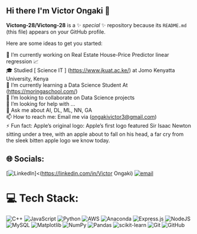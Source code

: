 ## Hi there I'm Victor Ongaki 👋


**Victong-28/Victong-28** is a ✨ _special_ ✨ repository because its `README.md` (this file) appears on your GitHub profile.

Here are some ideas to get you started:

 🔭 I’m currently working on Real Estate House-Price Predictor linear regression 📈 </br>
 🎓  Studied [ Science IT ] (https://www.jkuat.ac.ke/) at Jomo Kenyatta University, Kenya<br/>
 🌱 I’m currently learning a Data Science Student At (https://moringaschool.com/)</br>
 👯 I’m looking to collaborate on Data Science projects </br>
 🤔 I’m looking for help with ...</br>
 💬 Ask me about AI, DL, ML, NN, GA</br>
 📫 How to reach me: Email me via (ongakivictor3@gmail.com)</br>
 ⚡ Fun fact: Apple’s original logo: Apple’s first logo featured Sir Isaac Newton sitting under a tree, with an apple about to fall on his head, a far cry from the sleek bitten apple logo we know today.</br>


## 🌐 Socials:
[![LinkedIn](https://img.shields.io/badge/LinkedIn-%230077B5.svg?logo=linkedin&logoColor=white)]<(https://linkedin.com/in/Victor Ongaki) [![email](https://img.shields.io/badge/Email-D14836?logo=gmail&logoColor=white)](mailto:ongakivictor3@gmail.com) 

# 💻 Tech Stack:
![C++](https://img.shields.io/badge/c++-%2300599C.svg?style=for-the-badge&logo=c%2B%2B&logoColor=white) ![JavaScript](https://img.shields.io/badge/javascript-%23323330.svg?style=for-the-badge&logo=javascript&logoColor=%23F7DF1E) ![Python](https://img.shields.io/badge/python-3670A0?style=for-the-badge&logo=python&logoColor=ffdd54) ![AWS](https://img.shields.io/badge/AWS-%23FF9900.svg?style=for-the-badge&logo=amazon-aws&logoColor=white) ![Anaconda](https://img.shields.io/badge/Anaconda-%2344A833.svg?style=for-the-badge&logo=anaconda&logoColor=white) ![Express.js](https://img.shields.io/badge/express.js-%23404d59.svg?style=for-the-badge&logo=express&logoColor=%2361DAFB) ![NodeJS](https://img.shields.io/badge/node.js-6DA55F?style=for-the-badge&logo=node.js&logoColor=white) ![MySQL](https://img.shields.io/badge/mysql-4479A1.svg?style=for-the-badge&logo=mysql&logoColor=white) ![Matplotlib](https://img.shields.io/badge/Matplotlib-%23ffffff.svg?style=for-the-badge&logo=Matplotlib&logoColor=black) ![NumPy](https://img.shields.io/badge/numpy-%23013243.svg?style=for-the-badge&logo=numpy&logoColor=white) ![Pandas](https://img.shields.io/badge/pandas-%23150458.svg?style=for-the-badge&logo=pandas&logoColor=white) ![scikit-learn](https://img.shields.io/badge/scikit--learn-%23F7931E.svg?style=for-the-badge&logo=scikit-learn&logoColor=white) ![Git](https://img.shields.io/badge/git-%23F05033.svg?style=for-the-badge&logo=git&logoColor=white) ![GitHub](https://img.shields.io/badge/github-%23121011.svg?style=for-the-badge&logo=github&logoColor=white)


<!-- Proudly created with GPRM ( https://gprm.itsvg.in ) -->
